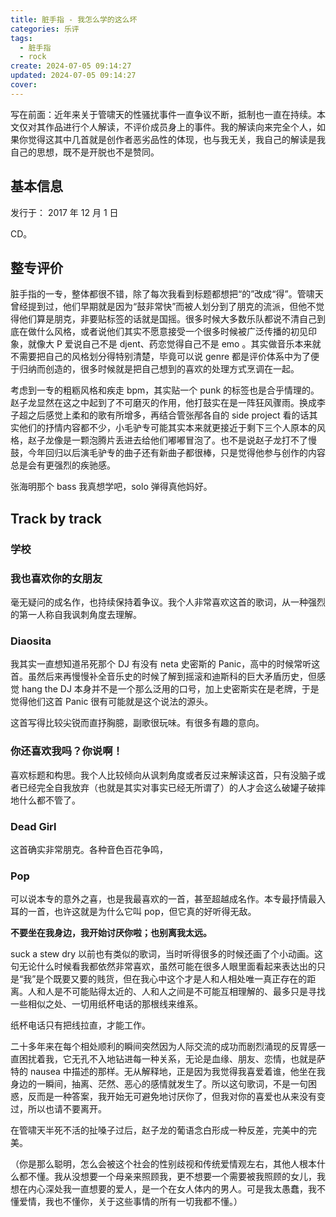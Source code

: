 ```yaml
---
title: 脏手指 - 我怎么学的这么坏
categories: 乐评
tags:
  - 脏手指
  - rock
create: 2024-07-05 09:14:27
updated: 2024-07-05 09:14:27
cover:
---
```

写在前面：近年来关于管啸天的性骚扰事件一直争议不断，抵制也一直在持续。本文仅对其作品进行个人解读，不评价成员身上的事件。我的解读向来完全个人，如果你觉得这其中几首就是创作者恶劣品性的体现，也与我无关，我自己的解读是我自己的思想，既不是开脱也不是赞同。


## 基本信息

发行于：
2017 年 12 月 1 日

CD。

## 整专评价

脏手指的一专，整体都很不错，除了每次我看到标题都想把“的”改成“得”。管啸天曾经提到过，他们早期就是因为“鼓非常快”而被人划分到了朋克的流派，但他不觉得他们算是朋克，非要贴标签的话就是国摇。很多时候大多数乐队都说不清自己到底在做什么风格，或者说他们其实不愿意接受一个很多时候被广泛传播的初见印象，就像大 P 爱说自己不是 djent、药恋觉得自己不是 emo 。其实做音乐本来就不需要把自己的风格划分得特别清楚，毕竟可以说 genre 都是评价体系中为了便于归纳而创造的，很多时候就是把自己想到的喜欢的处理方式烹调在一起。

考虑到一专的粗粝风格和疾走 bpm，其实贴一个 punk 的标签也是合乎情理的。赵子龙显然在这之中起到了不可磨灭的作用，他打鼓实在是一阵狂风骤雨。换成李子超之后感觉上柔和的歌有所增多，再结合管张邴各自的 side project 看的话其实他们的抒情内容都不少，小毛驴专可能其实本来就更接近于剩下三个人原本的风格，赵子龙像是一颗泡腾片丢进去给他们嘟嘟冒泡了。也不是说赵子龙打不了慢鼓，今年回归以后演毛驴专的曲子还有新曲子都很棒，只是觉得他参与创作的内容总是会有更强烈的疾驰感。

张海明那个 bass 我真想学吧，solo 弹得真他妈好。

## Track by track


### 学校



### 我也喜欢你的女朋友

毫无疑问的成名作，也持续保持着争议。我个人非常喜欢这首的歌词，从一种强烈的第一人称自我讽刺角度去理解。

### Diaosita

我其实一直想知道吊死那个 DJ 有没有 neta 史密斯的 Panic，高中的时候常听这首。虽然后来再慢慢补全音乐史的时候了解到摇滚和迪斯科的巨大矛盾历史，但感觉 hang the DJ 本身并不是一个那么泛用的口号，加上史密斯实在是老牌，于是觉得他们这首 Panic 很有可能就是这个说法的源头。

这首写得比较尖锐而直抒胸臆，副歌很玩味。有很多有趣的意向。

### 你还喜欢我吗？你说啊！

喜欢标题和构思。我个人比较倾向从讽刺角度或者反过来解读这首，只有没脑子或者已经完全自我放弃（也就是其实对事实已经无所谓了）的人才会这么破罐子破摔地什么都不管了。

### Dead Girl

这首确实非常朋克。各种音色百花争鸣，


### Pop

可以说本专的意外之喜，也是我最喜欢的一首，甚至超越成名作。本专最抒情最入耳的一首，也许这就是为什么它叫 pop，但它真的好听得无敌。

**不要坐在我身边，我开始讨厌你啦；也别离我太远。**

suck a stew dry 以前也有类似的歌词，当时听得很多的时候还画了个小动画。这句无论什么时候看我都依然非常喜欢，虽然可能在很多人眼里面看起来表达出的只是“我”是个既要又要的贱货，但在我心中这个才是人和人相处唯一真正存在的距离。人和人是不可能贴得太近的、人和人之间是不可能互相理解的、最多只是寻找一些相似之处、一切用纸杯电话的那根线来维系。

纸杯电话只有把线拉直，才能工作。

二十多年来在每个相处顺利的瞬间突然因为人际交流的成功而剧烈涌现的反胃感一直困扰着我，它无孔不入地钻进每一种关系，无论是血缘、朋友、恋情，也就是萨特的 nausea 中描述的那样。无从解释地，正是因为我觉得我喜爱着谁，他坐在我身边的一瞬间，抽离、茫然、恶心的感情就发生了。所以这句歌词，不是一句困惑，反而是一种答案，我开始无可避免地讨厌你了，但我对你的喜爱也从来没有变过，所以也请不要离开。

在管啸天半死不活的扯嗓子过后，赵子龙的葡语念白形成一种反差，完美中的完美。

（你是那么聪明，怎么会被这个社会的性别歧视和传统爱情观左右，其他人根本什么都不懂。我从没想要一个母亲来照顾我，更不想要一个需要被我照顾的女儿，我想在内心深处我一直想要的爱人，是一个在女人体内的男人。可是我太愚蠢，我不懂爱情，我也不懂你，关于这些事情的所有一切我都不懂。）